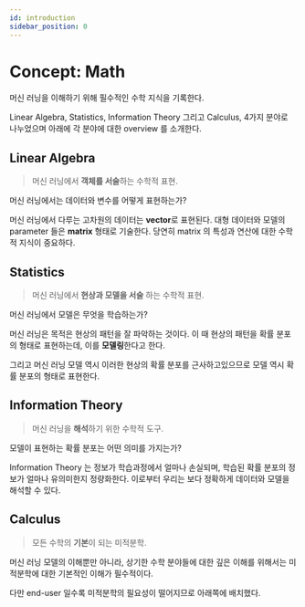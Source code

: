 ```yaml
---
id: introduction
sidebar_position: 0
---
```


# Concept: Math

머신 러닝을 이해하기 위해 필수적인 수학 지식을 기록한다.

Linear Algebra, Statistics, Information Theory 그리고 Calculus, 4가지 분야로 나누었으며 아래에 각 분야에 대한 overview 를 소개한다.

## Linear Algebra

> 머신 러닝에서 **객체를 서술**하는 수학적 표현.

머신 러닝에서는 데이터와 변수를 어떻게 표현하는가?

머신 러닝에서 다루는 고차원의 데이터는 **vector**로 표현된다. 대형 데이터와 모델의 parameter 들은 **matrix** 형태로 기술한다. 당연히 matrix 의 특성과 연산에 대한 수학적 지식이 중요하다.  

## Statistics

> 머신 러닝에서 **현상과 모델을 서술** 하는 수학적 표현.

머신 러닝에서 모델은 무엇을 학습하는가?

머신 러닝은 목적은 현상의 패턴을 잘 파악하는 것이다. 이 때 현상의 패턴을 확률 분포의 형태로 표현하는데, 이를 **모델링**한다고 한다. 

그리고 머신 러닝 모델 역시 이러한 현상의 확률 분포를 근사하고있으므로 모델 역시 확률 분포의 형태로 표현한다.

## Information Theory

> 머신 러닝을 **해석**하기 위한 수학적 도구.

모델이 표현하는 확률 분포는 어떤 의미를 가지는가?

Information Theory 는 정보가 학습과정에서 얼마나 손실되며, 학습된 확률 분포의 정보가 얼마나 유의미한지 정량화한다. 이로부터 우리는 보다 정확하게 데이터와 모델을 해석할 수 있다.

## Calculus

> 모든 수학의 **기본**이 되는 미적분학.

머신 러닝 모델의 이해뿐만 아니라, 상기한 수학 분야들에 대한 깊은 이해를 위해서는 미적분학에 대한 기본적인 이해가 필수적이다.

다만 end-user 일수록 미적분학의 필요성이 떨어지므로 아래쪽에 배치했다.

